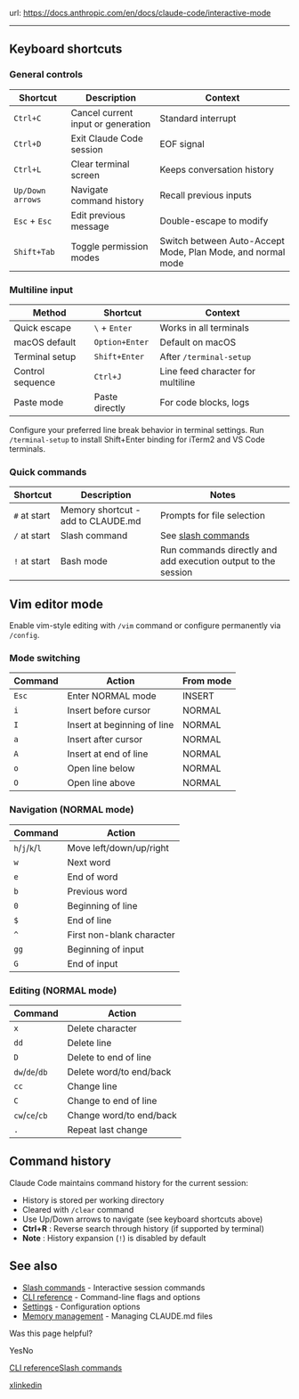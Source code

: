 url: https://docs.anthropic.com/en/docs/claude-code/interactive-mode

---

## Keyboard shortcuts

### General controls

Shortcut| Description| Context
---|---|---
`Ctrl+C`| Cancel current input or generation| Standard interrupt
`Ctrl+D`| Exit Claude Code session| EOF signal
`Ctrl+L`| Clear terminal screen| Keeps conversation history
`Up/Down arrows`| Navigate command history| Recall previous inputs
`Esc` \+ `Esc`| Edit previous message| Double-escape to modify
`Shift+Tab`| Toggle permission modes| Switch between Auto-Accept Mode, Plan Mode, and normal mode

### Multiline input

Method| Shortcut| Context
---|---|---
Quick escape| `\` \+ `Enter`| Works in all terminals
macOS default| `Option+Enter`| Default on macOS
Terminal setup| `Shift+Enter`| After `/terminal-setup`
Control sequence| `Ctrl+J`| Line feed character for multiline
Paste mode| Paste directly| For code blocks, logs

Configure your preferred line break behavior in terminal settings. Run `/terminal-setup` to install Shift+Enter binding for iTerm2 and VS Code terminals.

### Quick commands

Shortcut| Description| Notes
---|---|---
`#` at start| Memory shortcut - add to CLAUDE.md| Prompts for file selection
`/` at start| Slash command| See [slash commands](/en/docs/claude-code/slash-commands)
`!` at start| Bash mode| Run commands directly and add execution output to the session

## Vim editor mode

Enable vim-style editing with `/vim` command or configure permanently via `/config`.

### Mode switching

Command| Action| From mode
---|---|---
`Esc`| Enter NORMAL mode| INSERT
`i`| Insert before cursor| NORMAL
`I`| Insert at beginning of line| NORMAL
`a`| Insert after cursor| NORMAL
`A`| Insert at end of line| NORMAL
`o`| Open line below| NORMAL
`O`| Open line above| NORMAL

### Navigation \(NORMAL mode\)

Command| Action
---|---
`h`/`j`/`k`/`l`| Move left/down/up/right
`w`| Next word
`e`| End of word
`b`| Previous word
`0`| Beginning of line
`$`| End of line
`^`| First non-blank character
`gg`| Beginning of input
`G`| End of input

### Editing \(NORMAL mode\)

Command| Action
---|---
`x`| Delete character
`dd`| Delete line
`D`| Delete to end of line
`dw`/`de`/`db`| Delete word/to end/back
`cc`| Change line
`C`| Change to end of line
`cw`/`ce`/`cb`| Change word/to end/back
`.`| Repeat last change

## Command history

Claude Code maintains command history for the current session:

  * History is stored per working directory
  * Cleared with `/clear` command
  * Use Up/Down arrows to navigate \(see keyboard shortcuts above\)
  * **Ctrl+R** : Reverse search through history \(if supported by terminal\)
  * **Note** : History expansion \(`!`\) is disabled by default

## See also

  * [Slash commands](/en/docs/claude-code/slash-commands) \- Interactive session commands
  * [CLI reference](/en/docs/claude-code/cli-reference) \- Command-line flags and options
  * [Settings](/en/docs/claude-code/settings) \- Configuration options
  * [Memory management](/en/docs/claude-code/memory) \- Managing CLAUDE.md files

Was this page helpful?

YesNo

[CLI reference](/en/docs/claude-code/cli-reference)[Slash commands](/en/docs/claude-code/slash-commands)

[x](https://x.com/AnthropicAI)[linkedin](https://www.linkedin.com/company/anthropicresearch)
